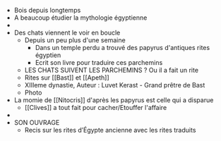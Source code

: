 - Bois depuis longtemps
- A beaucoup étudier la mythologie égyptienne
-
- Des chats viennent le voir en boucle
	- Depuis un peu plus d'une semaine
		- Dans un temple perdu a trouvé des papyrus d'antiques rites égyptien
		- Ecrit son livre pour traduire ces parchemins
	- LES CHATS SUIVENT LES PARCHEMINS ? Ou il a fait un rite
	- Rites sur [[Bast]] et [[Apeth]]
	- XIIIeme dynastie, Auteur : Luvet Kerast - Grand prêtre de Bast
	- Photo
- La momie de [[Nitocris]] d'après les papyrus est celle qui a disparue
	- [[Clives]] a tout fait pour cacher/Etouffer l'affaire
-
- SON OUVRAGE
	- Recis sur les rites d’Égypte ancienne avec les rites traduits